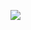 <a href="https://dashboard.heroku.com/new?button-url=https://github.com/karaminarank/userboott&template=https://github.com/mikeel-ye/tagall"><img src="https://www.herokucdn.com/deploy/button.svg"></a>
</div>
